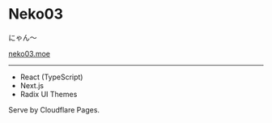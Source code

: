 # Neko03
にゃん〜

[neko03.moe](neko03.moe)

---
- React (TypeScript)
- Next.js
- Radix UI Themes

Serve by Cloudflare Pages.
